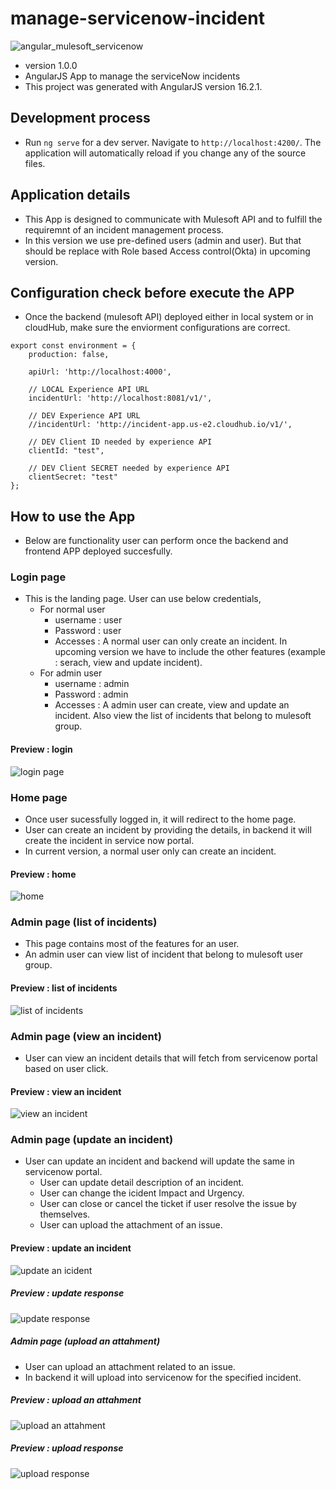 # manage-servicenow-incident
![angular_mulesoft_servicenow](https://github.com/anky123/ankuran.online.mule4/assets/13630010/5edc718c-62a5-45aa-91e0-a9d816f677ec)

* version 1.0.0
* AngularJS App to manage the serviceNow incidents
* This project was generated with AngularJS version 16.2.1.

## Development process         
* Run `ng serve` for a dev server. Navigate to `http://localhost:4200/`. The application will automatically reload if you change any of the source files.

## Application details
* This App is designed to communicate with Mulesoft API and to fulfill the requiremnt of an incident management process.
* In this version we use pre-defined users (admin and user). But that should be replace with Role based Access control(Okta) in upcoming version.

## Configuration check before execute the APP
* Once the backend (mulesoft API) deployed either in local system or in cloudHub, make sure the enviorment configurations are correct.
```
export const environment = {
    production: false,
    
    apiUrl: 'http://localhost:4000',
    
    // LOCAL Experience API URL
    incidentUrl: 'http://localhost:8081/v1/',
    
    // DEV Experience API URL
    //incidentUrl: 'http://incident-app.us-e2.cloudhub.io/v1/',
    
    // DEV Client ID needed by experience API
    clientId: "test",
  
    // DEV Client SECRET needed by experience API
    clientSecret: "test"
};
```
## How to use the App
* Below are functionality user can perform once the backend and frontend APP deployed succesfully.

### Login page
* This is the landing page. User can use below credentials,
  * For normal user
    * username : user
    * Password : user
    * Accesses : A normal user can only create an incident. In upcoming version we have to include the other features (example : serach, view and update incident).
  * For admin user
    * username : admin
    * Password : admin
    * Accesses : A admin user can create, view and update an incident. Also view the list of incidents that belong to mulesoft group.

#### Preview : login
![login page](https://github.com/firstqa-systems/manage-servicenow-incident/assets/144072711/3baadc80-b3fc-4398-89a8-1149f5fc9871)

### Home page
* Once user sucessfully logged in, it will redirect to the home page. 
* User can create an incident by providing the details, in backend it will create the incident in service now portal.
* In current version, a normal user only can create an incident.

#### Preview : home
![home](https://github.com/firstqa-systems/manage-servicenow-incident/assets/144072711/57a80904-032c-4002-8a51-9602a0e6515f)

### Admin page (list of incidents)
* This page contains most of the features for an user.
* An admin user can view list of incident that belong to mulesoft user group.
  
#### Preview : list of incidents
![list of incidents](https://github.com/firstqa-systems/manage-servicenow-incident/assets/144072711/0e4f8b85-942d-4f6b-b1cc-5e8f896a2915)

### Admin page (view an incident)
* User can view an incident details that will fetch from servicenow portal based on user click.
  
#### Preview : view an incident
![view an incident](https://github.com/firstqa-systems/manage-servicenow-incident/assets/144072711/2f7497ff-f00d-4375-bff7-d71d72298a05)

### Admin page (update an incident)
* User can update an incident and backend will update the same in servicenow portal.
  * User can update detail description of an incident.
  * User can change the icident Impact and Urgency.
  * User can close or cancel the ticket if user resolve the issue by themselves. 
  * User can upload the attachment of an issue.
  
#### Preview : update an incident
![update an icident](https://github.com/firstqa-systems/manage-servicenow-incident/assets/144072711/d921073e-d082-40af-8b59-a01799e871ad)

##### Preview : update response
![update response](https://github.com/firstqa-systems/manage-servicenow-incident/assets/144072711/71a0637e-e8a6-4dc4-8046-d03982a42531)

##### Admin page (upload an attahment)
* User can upload an attachment related to an issue.
* In backend it will upload into servicenow for the specified incident.

##### Preview : upload an attahment
![upload an attahment](https://github.com/firstqa-systems/manage-servicenow-incident/assets/144072711/b778be73-3b37-45cf-939b-04aa99d1bd4b)

##### Preview : upload response
![upload response](https://github.com/firstqa-systems/manage-servicenow-incident/assets/144072711/a460e221-d90c-488f-8b84-9628449ccf5a)
